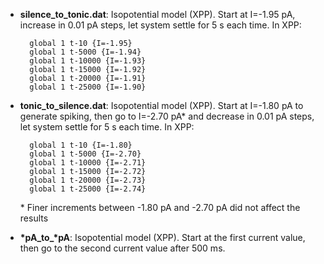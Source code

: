 - **silence_to_tonic.dat**: Isopotential model (XPP). Start at I=-1.95 pA, increase in 0.01 pA steps, let system settle for 5 s each time. In XPP:

		global 1 t-10 {I=-1.95}
		global 1 t-5000 {I=-1.94}
		global 1 t-10000 {I=-1.93}
		global 1 t-15000 {I=-1.92}
		global 1 t-20000 {I=-1.91}
		global 1 t-25000 {I=-1.90}


- **tonic_to_silence.dat**: Isopotential model (XPP). Start at I=-1.80 pA to generate spiking, then go to I=-2.70 pA* and decrease in 0.01 pA steps, let system settle for 5 s each time. In XPP:

		global 1 t-10 {I=-1.80}
		global 1 t-5000 {I=-2.70}
		global 1 t-10000 {I=-2.71}
		global 1 t-15000 {I=-2.72}
		global 1 t-20000 {I=-2.73}
		global 1 t-25000 {I=-2.74}

  \* Finer increments between -1.80 pA and -2.70 pA did not affect the results


- **\*pA_to_\*pA**: Isopotential model (XPP). Start at the first current value, then go to the second current value after 500 ms.